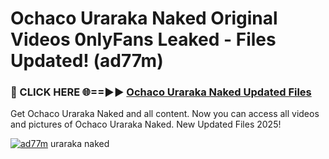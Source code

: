 # Ochaco Uraraka Naked Original Videos 0nlyFans Leaked - Files Updated! (ad77m)

<h3>🔴 CLICK HERE 🌐==►► <a href="https://tinyurl.com/yckcrads" rel="nofollow">Ochaco Uraraka Naked Updated Files</a></h3>

Get Ochaco Uraraka Naked and all content. Now you can access all videos and pictures of Ochaco Uraraka Naked. New Updated Files 2025!

[![ad77m](https://i.imgur.com/hpKpOFt.gif)](https://tinyurl.com/yckcrads)
uraraka naked
